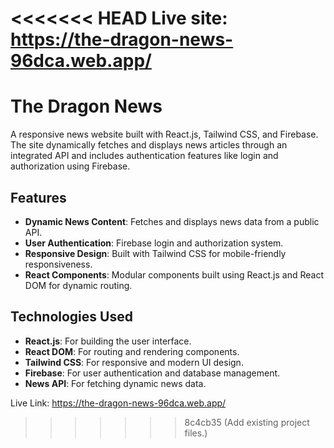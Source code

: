 <<<<<<< HEAD
Live site: https://the-dragon-news-96dca.web.app/
=======
# The Dragon News

A responsive news website built with React.js, Tailwind CSS, and Firebase. The site dynamically fetches and displays news articles through an integrated API and includes authentication features like login and authorization using Firebase.

## Features

- **Dynamic News Content**: Fetches and displays news data from a public API.
- **User Authentication**: Firebase login and authorization system.
- **Responsive Design**: Built with Tailwind CSS for mobile-friendly responsiveness.
- **React Components**: Modular components built using React.js and React DOM for dynamic routing.

## Technologies Used

- **React.js**: For building the user interface.
- **React DOM**: For routing and rendering components.
- **Tailwind CSS**: For responsive and modern UI design.
- **Firebase**: For user authentication and database management.
- **News API**: For fetching dynamic news data.


Live Link: https://the-dragon-news-96dca.web.app/
>>>>>>> 8c4cb35 (Add existing project files.)
